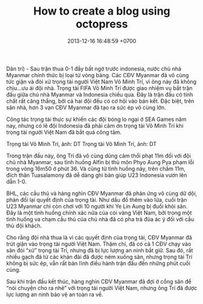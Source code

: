 ﻿---
layout: post
title: "How to create a blog using octopress"
date: 2013-12-16 16:48:59 +0700
comments: true
categories: 
---
Dân trí) - Sau trận thua 0-1 đầy bất ngờ trước indonesia, nước chủ nhà Myanmar chính thức bị loại từ vòng bảng. Các CĐV Myanmar đã vô cùng tức giận và đòi xử trọng tài người Việt Nam Võ Minh Trí, vì ông này đã không chịu…ưu ái đội nhà.
Trọng tài FIFA Võ Minh Trí được giao nhiệm vụ bắt trận đấu giữa chủ nhà Myanmar và Indonesia chiều qua. Đây là trận đấu có tính chất rất căng thẳng, bởi cả hai đội đều có cơ hội vào bán kết. Đặc biệt, trên sân nhà, hơn 3 vạn CĐV Myanmar đã tạo ra sức ép vô cùng lớn.
 
Công tác trọng tài thực sự khiến các đội bóng lo ngại ở SEA Games năm nay, nhưng có lẽ đội Indonesia đã phải cảm ơn trọng tài Võ Minh Trí khi trọng tài người Việt Nam đã bắt quá công tâm.
 
Trọng tài Võ Minh Trí, ảnh: DT
Trọng tài Võ Minh Trí, ảnh: DT
 
Trong trận đấu này, ông Trí đã vô cùng dũng cảm thổi phạt 11m đối với đội chủ nhà Myanmar, sau tình huống Alfin bị thủ môn Phyo Aung Pya phạm lỗi trong vòng 16m50 ở phút 36. Và cũng từ tình huống này, trên chấm 11m, đích thân Tuasalamony đã dễ dàng ghi bàn giúp U23 Indonesia vươn lên dẫn 1-0.
 
BHL, các cầu thủ và hàng nghìn CĐV Myanmar đã phản ứng vô cùng dữ dội, phản đối lại quyết định của trọng tài. Như dầu đổ thêm vào lửa, cuối trận U23 Myanmar chỉ còn chơi với 10 người khi Ye Lin Aung bị đuổi khỏi sân. Đây là một tình huống chính xác nữa của còi vàng Việt Nam, bởi trong một tình huống va chạm cầu thủ của chủ nhà đã có pha trả đũa ác ý đối với cầu thủ đội khách.
 
Cho rằng đội nhà thua là vì các quyết định của trọng tài, CĐV Myanmar đã trút giận vào trọng tài người Việt Nam. Thậm chí, đã có cả 1 CĐV chạy vào sân đòi “xử” trọng tài Trí, nhưng đã bị lực lượng an ninh bắt giữ. Sau đó, rất nhiều gạch đá từ các khán đài đã được ném xuống sân, nhưng trọng tài Trí không bị sức ép, vẫn rất bản lĩnh điều hành trận đấu đến những phút cuối cùng.
 
Sau khi trận đấu kết thúc, hàng nghìn CĐV Myanmar đã đợi ở cổng sân để “nói chuyện cho ra nhẽ” với trọng tài người Việt Nam, nhưng ông Trí đã được lực lượng an ninh bảo vệ an toàn ra về.